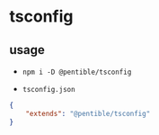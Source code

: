 # tsconfig

## usage

-   `npm i -D @pentible/tsconfig`

-   `tsconfig.json`

```json
{
    "extends": "@pentible/tsconfig"
}
```

